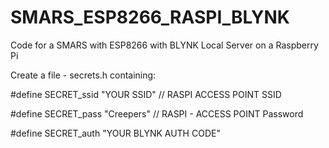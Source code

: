 # SMARS_ESP8266_RASPI_BLYNK
Code for a SMARS with ESP8266 with BLYNK Local Server on a Raspberry Pi

Create a file - secrets.h 
containing:

#define SECRET_ssid "YOUR SSID"    // RASPI ACCESS POINT SSID

#define SECRET_pass "Creepers"  // RASPI - ACCESS POINT Password

#define SECRET_auth "YOUR BLYNK AUTH CODE"
